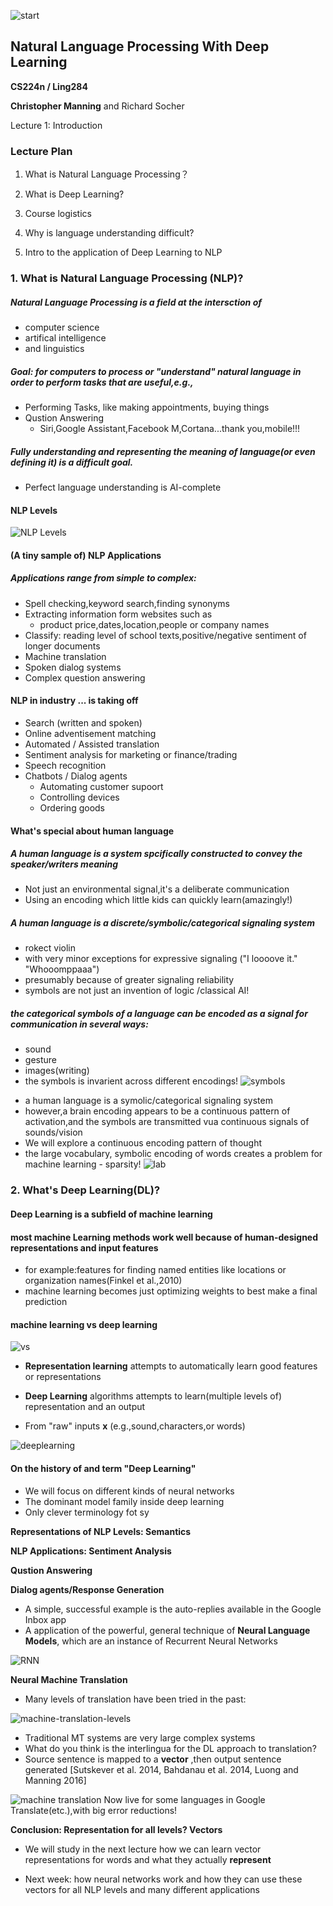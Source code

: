 <!-- ## 自然语言处理与深度学习简介 -->
<!-- slide -->
![start](assets/start.jpg)


<!-- slide -->
## Natural Language Processing With Deep Learning

__CS224n / Ling284__

__Christopher Manning__ and Richard Socher

Lecture 1: Introduction

<!-- slide -->
### Lecture Plan

1. What is Natural Language Processing？

2. What is Deep Learning?

3. Course logistics

4. Why is language understanding difficult?

5. Intro to the application of Deep Learning to NLP

<!-- slide -->
### 1. What is Natural Language Processing (NLP)?

##### **Natural Language Processing** is a field at the intersction of
  - computer science
  - artifical intelligence
  - and linguistics

<!-- slide vertical=true -->
##### **Goal:** for computers to process or "understand" natural language in order to perform tasks that are useful,e.g.,
  - Performing Tasks, like making appointments, buying things
  - Qustion Answering
    - Siri,Google Assistant,Facebook M,Cortana...thank you,mobile!!!

<!-- slide vertical=true -->
##### Fully **understanding and representing** the **meaning** of language(or even defining it) is a difficult goal.
  - Perfect language understanding is AI-complete

<!-- slide -->
#### NLP Levels
![NLP Levels](assets/nlp-levels.png)

<!-- slide -->
#### (A tiny sample of) NLP Applications
##### Applications range from simple to complex:
  - Spell checking,keyword search,finding synonyms
  - Extracting information form websites such as
    - product price,dates,location,people or company names
  - Classify: reading level of school texts,positive/negative sentiment of longer documents
  - Machine translation
  - Spoken dialog systems
  - Complex question answering

<!-- slide -->
####  NLP in industry ... is taking off
- Search (written and spoken)
- Online adventisement matching
- Automated / Assisted translation
- Sentiment analysis for marketing or finance/trading
- Speech recognition
- Chatbots / Dialog agents
  - Automating customer supoort
  - Controlling devices
  - Ordering goods

<!-- slide -->
#### What's special about human language

##### A human language is a system **spcifically constructed to convey the speaker/writers meaning**
  - Not just an environmental signal,it's a deliberate communication
  - Using an encoding which little kids can quickly learn(amazingly!)

<!-- slide vertical=true -->
##### A human language is a discrete/symbolic/categorical signaling system
  - rokect violin
  - with very minor exceptions for expressive signaling
    ("I loooove it." "Whooomppaaa")
  - presumably because of greater signaling reliability
  - symbols are not just an invention of logic /classical AI!

<!-- slide vertical=true -->
##### the categorical symbols of a language can be encoded as a signal for communication in several ways:
  - sound
  - gesture
  - images(writing)
- the symbols is invarient across different encodings!
![symbols](assets/symbols.png)


<!-- slide vertical=true -->
- a human language is a symolic/categorical signaling system
- however,a brain encoding appears to be a continuous pattern of activation,and the symbols are transmitted vua continuous signals of sounds/vision
- We will explore a continuous encoding pattern of thought
- the large vocabulary, symbolic encoding of words creates a problem for machine learning - sparsity!
![lab](assets/lab.png)

<!-- slide -->
### 2. What's Deep Learning(DL)?
#### **Deep Learning** is a subfield of machine learning

<!-- slide vertical=true -->
#### most machine Learning methods work well because of **human-designed representations** and input features
  - for example:features for finding named entities like locations or organization names(Finkel et al.,2010)
  - machine learning becomes just optimizing weights to best make a final prediction

<!-- slide vertical=true -->
#### machine learning vs deep learning
![vs](assets/ml.png)


<!-- slide vertical=true -->

- **Representation learning** attempts to automatically learn good features or representations

- **Deep Learning** algorithms attempts to learn(multiple levels of) representation and an output

- From "raw" inputs **x**
  (e.g.,sound,characters,or words)

<!-- slide vertical=true -->
![deeplearning](assets/deeplearning.png)

<!-- slide -->
#### On the history of and term "Deep Learning"
- We will focus on different kinds of neural networks
- The dominant model family inside deep learning
- Only clever terminology fot sy
<!-- slide -->

<!-- slide -->

<!-- slide -->

<!-- slide -->

<!-- slide -->











<!-- slide -->
__Representations of NLP Levels: Semantics__

<!-- slide -->
__NLP Applications: Sentiment Analysis__

<!-- slide -->
__Qustion Answering__

<!-- slide -->
__Dialog agents/Response Generation__
- A simple, successful example is the auto-replies available in the Google Inbox app
- A application of the powerful, general technique of **Neural Language Models**, which are an instance of Recurrent Neural Networks

<!-- slide vertical=true -->
![RNN](assets/RNN.png)

<!-- slide -->
__Neural Machine Translation__
- Many levels of translation have been tried in the past:

![machine-translation-levels](assets/machine-translation-levels.png)


<!-- slide vertical=true -->
- Traditional MT systems are very large complex systems
- What do you think is the interlingua for the DL approach to translation?
- Source sentence is mapped to a **vector** ,then output sentence generated
  [Sutskever	et	al.	2014,	Bahdanau	et	al.	2014,	Luong	and	Manning	2016]
<!-- slide vertical=true -->

![machine translation](assets/machine-translation.png)
Now live for some languages in Google Translate(etc.),with big error reductions!



<!-- slide -->
__Conclusion: Representation for all levels? Vectors__

- We will study in the next lecture how we can learn vector representations for words and what they actually **represent**

- Next week: how neural networks work and how they can use these vectors for all NLP levels and many different applications
